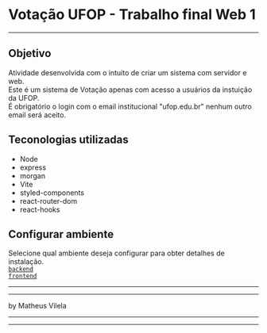 # Votação UFOP - Trabalho final Web 1
---
## Objetivo

Atividade desenvolvida com o intuito de criar um sistema com servidor e web.
\
Este é um sistema de Votação apenas com acesso a usuários da instuição da UFOP.
\
É obrigatório o login com o email institucional "ufop.edu.br" nenhum outro email será aceito.

## Teconologias utilizadas
- Node
- express
- morgan
- Vite
- styled-components
- react-router-dom
- react-hooks

## Configurar ambiente

Selecione qual ambiente deseja configurar para obter detalhes de instalação.
\
[`backend`](server/README.MD)
\
[`frontend`](web/README.MD)

---
---
by Matheus Vilela

---
---
